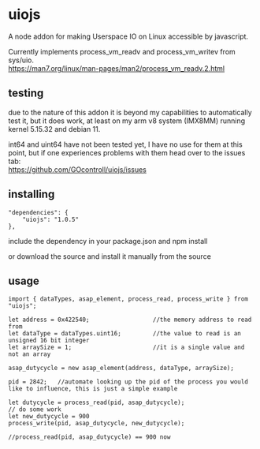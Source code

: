 # uiojs
A node addon for making Userspace IO on Linux accessible by javascript.

Currently implements process_vm_readv and process_vm_writev from sys/uio. \
https://man7.org/linux/man-pages/man2/process_vm_readv.2.html

## testing

due to the nature of this addon it is beyond my capabilities to automatically test it, but it does work, at least on my arm v8 system (IMX8MM) running kernel 5.15.32 and debian 11.

int64 and uint64 have not been tested yet, I have no use for them at this point, but if one experiences problems with them head over to the issues tab: \
https://github.com/GOcontroll/uiojs/issues

## installing
```
"dependencies": {
    "uiojs": "1.0.5"
},
```
include the dependency in your package.json and npm install

or download the source and install it manually from the source

## usage
```
import { dataTypes, asap_element, process_read, process_write } from "uiojs";

let address = 0x422540;                  //the memory address to read from
let dataType = dataTypes.uint16;         //the value to read is an unsigned 16 bit integer
let arraySize = 1;                       //it is a single value and not an array

asap_dutycycle = new asap_element(address, dataType, arraySize);

pid = 2842;   //automate looking up the pid of the process you would like to influence, this is just a simple example

let dutycycle = process_read(pid, asap_dutycycle);
// do some work
let new_dutycycle = 900
process_write(pid, asap_dutycycle, new_dutycycle);

//process_read(pid, asap_dutycycle) == 900 now
```
